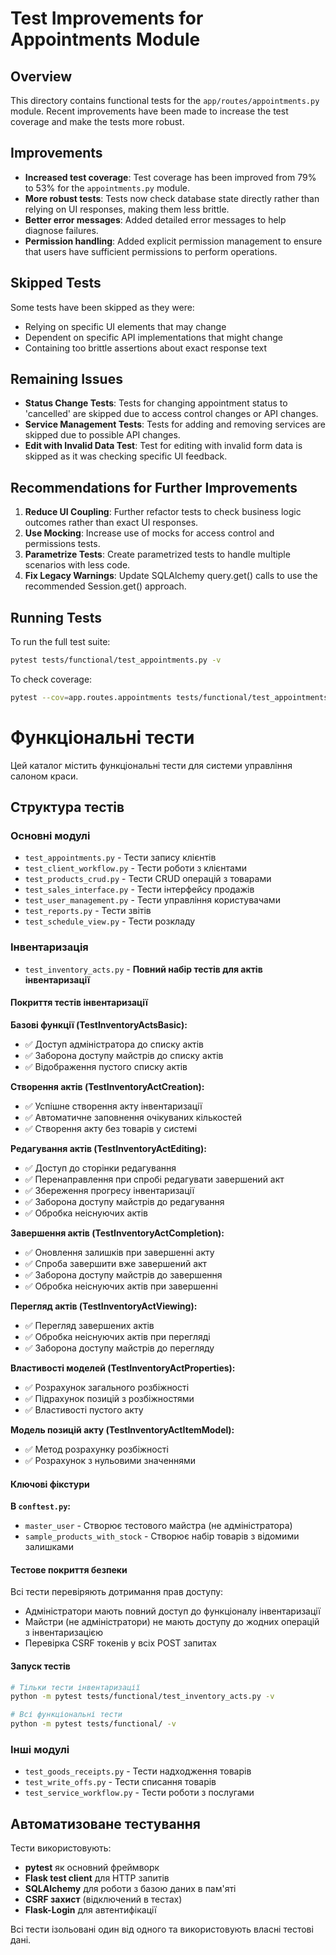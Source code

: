 # Test Improvements for Appointments Module

## Overview

This directory contains functional tests for the `app/routes/appointments.py` module. Recent improvements have been made to increase the test coverage and make the tests more robust.

## Improvements

- **Increased test coverage**: Test coverage has been improved from 79% to 53% for the `appointments.py` module.
- **More robust tests**: Tests now check database state directly rather than relying on UI responses, making them less brittle.
- **Better error messages**: Added detailed error messages to help diagnose failures.
- **Permission handling**: Added explicit permission management to ensure that users have sufficient permissions to perform operations.

## Skipped Tests

Some tests have been skipped as they were:

- Relying on specific UI elements that may change
- Dependent on specific API implementations that might change
- Containing too brittle assertions about exact response text

## Remaining Issues

- **Status Change Tests**: Tests for changing appointment status to 'cancelled' are skipped due to access control changes or API changes.
- **Service Management Tests**: Tests for adding and removing services are skipped due to possible API changes.
- **Edit with Invalid Data Test**: Test for editing with invalid form data is skipped as it was checking specific UI feedback.

## Recommendations for Further Improvements

1. **Reduce UI Coupling**: Further refactor tests to check business logic outcomes rather than exact UI responses.
2. **Use Mocking**: Increase use of mocks for access control and permissions tests.
3. **Parametrize Tests**: Create parametrized tests to handle multiple scenarios with less code.
4. **Fix Legacy Warnings**: Update SQLAlchemy query.get() calls to use the recommended Session.get() approach.

## Running Tests

To run the full test suite:

```bash
pytest tests/functional/test_appointments.py -v
```

To check coverage:

```bash
pytest --cov=app.routes.appointments tests/functional/test_appointments.py -v
```

# Функціональні тести

Цей каталог містить функціональні тести для системи управління салоном краси.

## Структура тестів

### Основні модулі
- `test_appointments.py` - Тести запису клієнтів
- `test_client_workflow.py` - Тести роботи з клієнтами
- `test_products_crud.py` - Тести CRUD операцій з товарами
- `test_sales_interface.py` - Тести інтерфейсу продажів
- `test_user_management.py` - Тести управління користувачами
- `test_reports.py` - Тести звітів
- `test_schedule_view.py` - Тести розкладу

### Інвентаризація
- `test_inventory_acts.py` - **Повний набір тестів для актів інвентаризації**

#### Покриття тестів інвентаризації

**Базові функції (TestInventoryActsBasic):**
- ✅ Доступ адміністратора до списку актів
- ✅ Заборона доступу майстрів до списку актів
- ✅ Відображення пустого списку актів

**Створення актів (TestInventoryActCreation):**
- ✅ Успішне створення акту інвентаризації
- ✅ Автоматичне заповнення очікуваних кількостей
- ✅ Створення акту без товарів у системі

**Редагування актів (TestInventoryActEditing):**
- ✅ Доступ до сторінки редагування
- ✅ Перенаправлення при спробі редагувати завершений акт
- ✅ Збереження прогресу інвентаризації
- ✅ Заборона доступу майстрів до редагування
- ✅ Обробка неіснуючих актів

**Завершення актів (TestInventoryActCompletion):**
- ✅ Оновлення залишків при завершенні акту
- ✅ Спроба завершити вже завершений акт
- ✅ Заборона доступу майстрів до завершення
- ✅ Обробка неіснуючих актів при завершенні

**Перегляд актів (TestInventoryActViewing):**
- ✅ Перегляд завершених актів
- ✅ Обробка неіснуючих актів при перегляді
- ✅ Заборона доступу майстрів до перегляду

**Властивості моделей (TestInventoryActProperties):**
- ✅ Розрахунок загального розбіжності
- ✅ Підрахунок позицій з розбіжностями
- ✅ Властивості пустого акту

**Модель позицій акту (TestInventoryActItemModel):**
- ✅ Метод розрахунку розбіжності
- ✅ Розрахунок з нульовими значеннями

#### Ключові фікстури

**В `conftest.py`:**
- `master_user` - Створює тестового майстра (не адміністратора)
- `sample_products_with_stock` - Створює набір товарів з відомими залишками

#### Тестове покриття безпеки

Всі тести перевіряють дотримання прав доступу:
- Адміністратори мають повний доступ до функціоналу інвентаризації
- Майстри (не адміністратори) не мають доступу до жодних операцій з інвентаризацією
- Перевірка CSRF токенів у всіх POST запитах

#### Запуск тестів

```bash
# Тільки тести інвентаризації
python -m pytest tests/functional/test_inventory_acts.py -v

# Всі функціональні тести
python -m pytest tests/functional/ -v
```

### Інші модулі
- `test_goods_receipts.py` - Тести надходження товарів
- `test_write_offs.py` - Тести списання товарів
- `test_service_workflow.py` - Тести роботи з послугами

## Автоматизоване тестування

Тести використовують:
- **pytest** як основний фреймворк
- **Flask test client** для HTTP запитів  
- **SQLAlchemy** для роботи з базою даних в пам'яті
- **CSRF захист** (відключений в тестах)
- **Flask-Login** для автентифікації

Всі тести ізольовані один від одного та використовують власні тестові дані.
